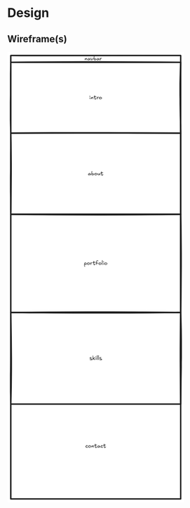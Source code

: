# Design

## Wireframe(s)

<!-- provide a link to your wireframe documenting on Figma, or wherever it is -->

![wireframe](./wireframe.png)
